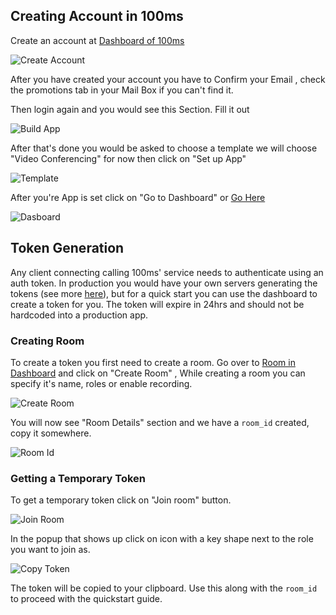 ## Creating Account in 100ms

Create an account at [Dashboard of 100ms](https://dashboard.100ms.live/)

![Create Account](/guides/token/create-account.png)

After you have created your account you have to Confirm your Email , check the promotions tab in your Mail Box if you can't find it.

Then login again and you would see this Section. Fill it out

![Build App](/guides/token/build-app.png)

After that's done you would be asked to choose a template we will choose "Video Conferencing" for now then click on "Set up App"

![Template](/guides/token/template.png)

After you're App is set click on "Go to Dashboard" or [Go Here](https://dashboard.100ms.live/dashboard)

![Dasboard](/guides/token/go-to-dashboard.png)

## Token Generation

Any client connecting calling 100ms' service needs to authenticate using an auth token. In production you would have your own servers generating the tokens (see more [here](/server-side/v2/foundation/authentication-and-tokens)), but for a quick start you can use the dashboard to create a token for you. The token will expire in 24hrs and should not be hardcoded into a production app.

### Creating Room

To create a token you first need to create a room. Go over to [Room in Dashboard](https://dashboard.100ms.live/rooms) and click on "Create Room" , While creating a room you can specify it's name, roles or enable recording.

![Create Room](/guides/token/create-room.png)

You will now see "Room Details" section and we have a `room_id` created, copy it somewhere.

![Room Id](/guides/token/room-id.png)

### Getting a Temporary Token

To get a temporary token click on "Join room" button.

![Join Room](/guides/token/join-room.png)

In the popup that shows up click on icon with a key shape next to the role you want to join as.

![Copy Token](/guides/token/copy-token.png)

The token will be copied to your clipboard. Use this along with the `room_id` to proceed with the quickstart guide.
